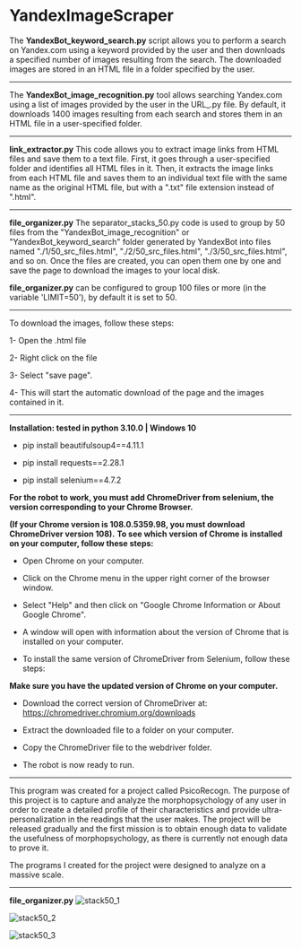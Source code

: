# YandexImageScraper
The **YandexBot_keyword_search.py** script allows you to perform a search on Yandex.com using a keyword provided by the user and then downloads a specified number of images resulting from the search. The downloaded images are stored in an HTML file in a folder specified by the user.
___________________________________________________________
The **YandexBot_image_recognition.py** tool allows searching Yandex.com using a list of images provided by the user in the URL_.py file. By default, it downloads 1400 images resulting from each search and stores them in an HTML file in a user-specified folder.
___________________________________________________________
**link_extractor.py**
This code allows you to extract image links from HTML files and save them to a text file. First, it goes through a user-specified folder and identifies all HTML files in it. Then, it extracts the image links from each HTML file and saves them to an individual text file with the same name as the original HTML file, but with a ".txt" file extension instead of ".html".
___________________________________________________________
**file_organizer.py**
The separator_stacks_50.py code is used to group by 50 files from the "YandexBot_image_recognition" or "YandexBot_keyword_search" folder generated by YandexBot into files named "./1/50_src_files.html", "./2/50_src_files.html", "./3/50_src_files.html", and so on. Once the files are created, you can open them one by one and save the page to download the images to your local disk.

**file_organizer.py** can be configured to group 100 files or more (in the variable 'LIMIT=50'), by default it is set to 50.
___________________________________________________________
To download the images, follow these steps:

1- Open the .html file

2- Right click on the file

3- Select "save page".

4- This will start the automatic download of the page and the images contained in it.
___________________________________________________________

**Installation: tested in python 3.10.0 | Windows 10**

- pip install beautifulsoup4==4.11.1

- pip install requests==2.28.1

- pip install selenium==4.7.2

**For the robot to work, you must add ChromeDriver from selenium, the version corresponding to your Chrome Browser.**

**(If your Chrome version is 108.0.5359.98, you must download ChromeDriver version 108).**
**To see which version of Chrome is installed on your computer, follow these steps:**
- Open Chrome on your computer.

- Click on the Chrome menu in the upper right corner of the browser window.

- Select "Help" and then click on "Google Chrome Information or About Google Chrome".

-  A window will open with information about the version of Chrome that is installed on your computer.

- To install the same version of ChromeDriver from Selenium, follow these steps:

**Make sure you have the updated version of Chrome on your computer.**
- Download the correct version of ChromeDriver at: https://chromedriver.chromium.org/downloads

- Extract the downloaded file to a folder on your computer.

- Copy the ChromeDriver file to the webdriver folder.

- The robot is now ready to run.

___________________________________________________________

This program was created for a project called PsicoRecogn. The purpose of this project is to capture and analyze the morphopsychology of any user in order to create a detailed profile of their characteristics and provide ultra-personalization in the readings that the user makes. The project will be released gradually and the first mission is to obtain enough data to validate the usefulness of morphopsychology, as there is currently not enough data to prove it.

The programs I created for the project were designed to analyze on a massive scale.
___________________________________________________________
**file_organizer.py**
![stack50_1](https://user-images.githubusercontent.com/115203597/206514765-c06b72ed-29ab-4eb0-9f21-f0e41ec5494e.png)

![stack50_2](https://user-images.githubusercontent.com/115203597/206514834-d331cce0-0960-4cb6-be97-bd168553ae58.png)

![stack50_3](https://user-images.githubusercontent.com/115203597/206516990-51b6af85-efb8-4ccc-a61d-515a09468819.png)

